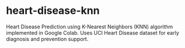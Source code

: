 # heart-disease-knn
Heart Disease Prediction using K-Nearest Neighbors (KNN) algorithm implemented in Google Colab. Uses UCI Heart Disease dataset for early diagnosis and prevention support.

